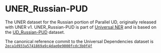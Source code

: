 # UNER_Russian-PUD

The UNER dataset for the Russian portion of Parallel UD, originally released with UNER v1. UNER_Russian-PUD is part of [Universal NER](https://www.universalner.org/) and is based on the [UD_Russian-PUD](https://github.com/UniversalDependencies/UD_Russian-PUD) dataset.

The canonical reference commit to the Universal Dependencies dataset is [`2eca1d933a5741869a9c4dae0e9000fcdc3b0f4f`](https://github.com/UniversalDependencies/UD_Russian-PUD/tree/2eca1d933a5741869a9c4dae0e9000fcdc3b0f4f)
